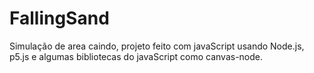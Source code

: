 # FallingSand

Simulação de area caindo, projeto feito com javaScript usando Node.js, p5.js e algumas bibliotecas do javaScript como canvas-node. 